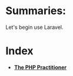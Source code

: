 # Summaries:
Let's begin use Laravel.

# Index
* **[The PHP Practitioner](./laracasts/the-php-practitioner/)** <br>
